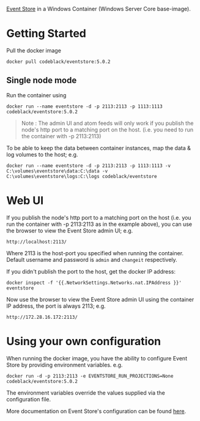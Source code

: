 [Event Store](https://eventstore.org/) in a Windows Container (Windows Server Core base-image).

# Getting Started

Pull the docker image

`docker pull codeblack/eventstore:5.0.2`

## Single node mode

Run the container using

`docker run --name eventstore -d -p 2113:2113 -p 1113:1113 codeblack/eventstore:5.0.2`

> Note : The admin UI and atom feeds will only work if you publish the node's http port to a matching port on the host. (i.e. you need to run the container with -p 2113:2113)

To be able to keep the data between container instances, map the data & log volumes to the host; e.g.

`docker run --name eventstore -d -p 2113:2113 -p 1113:1113 -v C:\volumes\eventstore\data:C:\data -v C:\volumes\eventstore\logs:C:\logs codeblack/eventstore`

# Web UI

If you publish the node's http port to a matching port on the host (i.e. you run the container with -p 2113:2113 as in the example above), you can use the browser to view the Event Store admin UI; e.g.

`http://localhost:2113/`

Where 2113 is the host-port you specified when running the container.
Default username and password is `admin` and `changeit` respectively.

If you didn't publish the port to the host, get the docker IP address:

`docker inspect -f '{{.NetworkSettings.Networks.nat.IPAddress }}' eventstore`

Now use the browser to view the Event Store admin UI using the container IP address, the port is always 2113;  e.g.

`http://172.28.16.172:2113/`

# Using your own configuration

When running the docker image, you have the ability to configure Event Store by providing environment variables. e.g.

`docker run -d -p 2113:2113 -e EVENTSTORE_RUN_PROJECTIONS=None codeblack/eventstore:5.0.2`

The environment variables override the values supplied via the configuration file.

More documentation on Event Store's configuration can be found [here](https://eventstore.org/docs/server/command-line-arguments/).
